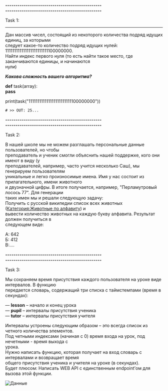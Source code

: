 ***-----------------------------------------------***  
***-----------------------------------------------***

Task 1:
***
Дан массив чисел, состоящий из некоторого количества подряд идущих единиц, за которыми  
следует какое-то количество подряд идущих нулей: 111111111111111111111111100000000.   
Найти индекс первого нуля (то есть найти такое место, где заканчиваются единицы, и начинаются  
нули)

***Какова сложность вашего алгоритма?***

**def** task(array):   
**pass** 


print(task("111111111111111111111111100000000")) 

    # >> OUT: 25... 
***-----------------------------------------------***  
***-----------------------------------------------***


Task 2:

В нашей школе мы не можем разглашать персональные данные пользователей, но чтобы  
преподаватель и ученик смогли объяснить нашей поддержке, кого они имеют в виду (у  
преподавателей, например, часто учится несколько Саш), мы генерируем пользователям  
уникальные и легко произносимые имена. Имя у нас состоит из прилагательного, имени животного  
и двузначной цифры. В итоге получается, например, "Перламутровый лосось 77". Для генерации  
таких имен мы и решали следующую задачу:  
Получить с русской википедии список всех животных ([Категория:Животные по алфавиту][1]) и   
вывести количество животных на каждую букву алфавита. Результат должен получиться в  
следующем виде:

А: 642  
Б: 412  
В:....


[1]: https://ru.wikipedia.org/wiki/%D0%9A%D0%B0%D1%82%D0%B5%D0%B3%D0%BE%D1%80%D0%B8%D1%8F:%D0%96%D0%B8%D0%B2%D0%BE%D1%82%D0%BD%D1%8B%D0%B5_%D0%BF%D0%BE_%D0%B0%D0%BB%D1%84%D0%B0%D0%B2%D0%B8%D1%82%D1%83


***-----------------------------------------------***    
***-----------------------------------------------***

Task 3:

Мы сохраняем время присутствия каждого пользователя на уроке  виде интервалов. В функцию  
передается словарь, содержащий три списка с таймстемпами (время в секундах): 

— **lesson** – начало и конец урока  
— **pupil** – интервалы присутствия ученика  
— **tutor** – интервалы присутствия учителя 

Интервалы устроены следующим образом – это всегда список из четного количества элементов.  
Под четными индексами (начиная с 0) время входа на урок, под нечетными - время выхода с  
урока.  
Нужно написать функцию, которая получает на вход словарь с интервалами и возвращает время    
общего присутствия ученика и учителя на уроке (в секундах).   
Будет плюсом: Написать WEB API с единственным endpoint’ом для вызова этой функции.

![Данные](https://wmpics.pics/di-ASZ4.jpg)
